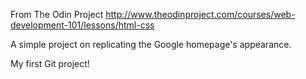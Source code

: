  From The Odin Project http://www.theodinproject.com/courses/web-development-101/lessons/html-css

 A simple project on replicating the Google homepage's appearance.

 My first Git project!